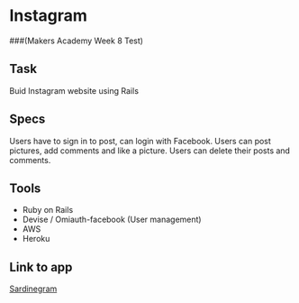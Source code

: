 # Instagram

###(Makers Academy Week 8 Test)

## Task
Buid Instagram website using Rails

## Specs
Users have to sign in to post, can login with Facebook.
Users can post pictures, add comments and like a picture.
Users can delete their posts and comments.

## Tools
* Ruby on Rails
* Devise / Omiauth-facebook (User management)
* AWS
* Heroku

## Link to app
[Sardinegram](https://sardinegram.herokuapp.com/)


